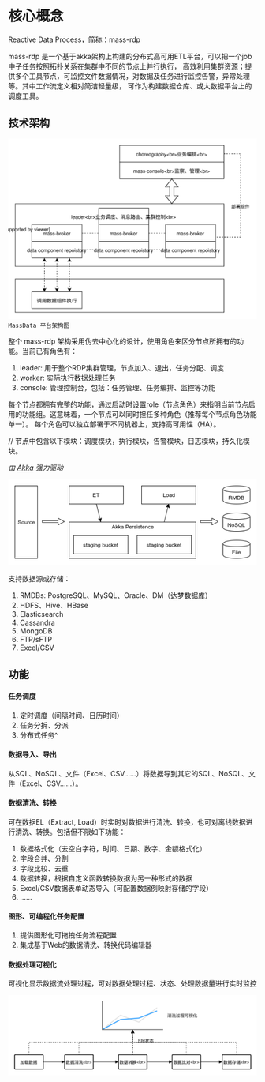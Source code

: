 # 核心概念

Reactive Data Process，简称：mass-rdp

mass-rdp 是一个基于akka架构上构建的分布式高可用ETL平台，可以把一个job中子任务按照拓扑关系在集群中不同的节点上并行执行，
高效利用集群资源；提供多个工具节点，可监控文件数据情况，对数据及任务进行监控告警，异常处理等。其中工作流定义相对简洁轻量级，
可作为构建数据仓库、或大数据平台上的调度工具。

## 技术架构

![mass-rdp 技术架构图](../static/RDPTechArchitecture.svg)<br/>`MassData 平台架构图`

整个 mass-rdp 架构采用伪去中心化的设计，使用角色来区分节点所拥有的功能。当前已有角色有：

1. leader: 用于整个RDP集群管理，节点加入、退出，任务分配、调度
0. worker: 实际执行数据处理任务
0. console: 管理控制台，包括：任务管理、任务编排、监控等功能

每个节点都拥有完整的功能，通过启动时设置role（节点角色）来指明当前节点启用的功能组。这意味着，一个节点可以同时担任多种角色（推荐每个节点角色功能单一）。
每个角色可以独立部署于不同机器上，支持高可用性（HA）。

// 节点中包含以下模块：调度模块，执行模块，告警模块，日志模块，持久化模块。

*由 <a href="https://akka.io" target="_blank">Akka</a> 强力驱动*

![Reactive Flow简单流程](img/Reactive-Flow.png)

支持数据源或存储：

1. RMDBs: PostgreSQL、MySQL、Oracle、DM（达梦数据库）
0. HDFS、Hive、HBase
0. Elasticsearch
0. Cassandra
0. MongoDB
0. FTP/sFTP
0. Excel/CSV

## 功能

#### 任务调度

1. 定时调度（间隔时间、日历时间）
0. 任务分拆、分派
0. 分布式任务^

#### 数据导入、导出

从SQL、NoSQL、文件（Excel、CSV……）将数据导到其它的SQL、NoSQL、文件（Excel、CSV……）。

#### 数据清洗、转换

可在数据EL（Extract, Load）时实时对数据进行清洗、转换，也可对离线数据进行清洗、转换。包括但不限如下功能：

1. 数据格式化（去空白字符，时间、日期、数字、金额格式化）
0. 字段合并、分割
0. 字段比较、去重
0. 数据转换，根据自定义函数转换数据为另一种形式的数据
0. Excel/CSV数据表单动态导入（可配置数据例映射存储的字段）
0. ……

#### 图形、可编程化任务配置

1. 提供图形化可拖拽任务流程配置
2. 集成基于Web的数据清洗、转换代码编辑器

#### 数据处理可视化

可视化显示数据流处理过程，可对数据处理过程、状态、处理数据量进行实时监控

![数据处理可视化](../static/DataProcessVisual.svg)

